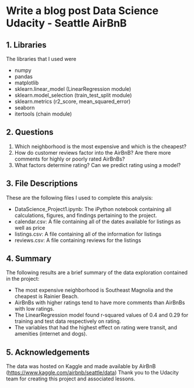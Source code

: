 # Write a blog post Data Science Udacity - Seattle AirBnB
## 1. Libraries
The libraries that I used were
- numpy
- pandas
- matplotlib
- sklearn.linear_model (LinearRegression module)
- sklearn.model_selection (train_test_split module)
- sklearn.metrics (r2_score, mean_squared_error)
- seaborn
- itertools (chain module)
## 2. Questions
  1. Which neighborhood is the most expensive and which is the cheapest?
  2. How do customer reviews factor into the AirBnB? Are there more comments for highly or poorly rated AirBnBs?
  3. What factors determine rating? Can we predict rating using a model?

## 3. File Descriptions
These are the following files I used to complete this analysis:
- DataScience_Project1.ipynb: The iPython notebook containing all calculations, figures, and findings pertaining to the project. 
- calendar.csv: A file containing all of the dates available for listings as well as price
- listings.csv: A file containing all of the information for listings
- reviews.csv: A file containing reviews for the listings

## 4. Summary
The following results are a brief summary of the data exploration contained in the project:
- The most expensive neighborhood is Southeast Magnolia and the cheapest is Rainier Beach.
- AirBnBs with higher ratings tend to have more comments than AirBnBs with low ratings.
- The LinearRegression model found r-squared values of 0.4 and 0.29 for training and test data respectively on rating.
- The variables that had the highest effect on rating were transit, and amenities (internet and dogs).

## 5. Acknowledgements
The data was hosted on Kaggle and made available by AirBnB (https://www.kaggle.com/airbnb/seattle/data)
Thank you to the Udacity team for creating this project and associated lessons.
